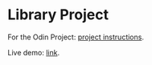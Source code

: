 # Library Project

For the Odin Project: [project instructions](https://www.theodinproject.com/lessons/node-path-javascript-library).

Live demo: [link](https://quackbear57.github.io/odin-library/).